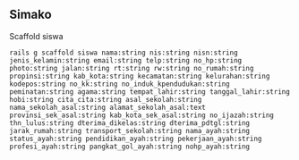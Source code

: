 ## Simako

Scaffold siswa

	rails g scaffold siswa nama:string nis:string nisn:string jenis_kelamin:string email:string telp:string no_hp:string photo:string jalan:string rt:string rw:string no_rumah:string propinsi:string kab_kota:string kecamatan:string kelurahan:string kodepos:string no_kk:string no_induk_kpendudukan:string peminatan:string agama:string tempat_lahir:string tanggal_lahir:string hobi:string cita_cita:string asal_sekolah:string nama_sekolah_asal:string alamat_sekolah_asal:text provinsi_sek_asal:string kab_kota_sek_asal:string no_ijazah:string thn_lulus:string dterima_dikelas:string dterima_pdtgl:string jarak_rumah:string transport_sekolah:string nama_ayah:string status_ayah:string pendidikan_ayah:string pekerjaan_ayah:string profesi_ayah:string pangkat_gol_ayah:string nohp_ayah:string